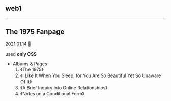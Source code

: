 ## web1
---

## The 1975 Fanpage

2021.01.14
:green_heart:

used **only CSS**

- Albums & Pages
  1. 《The 1975》
  2. 《I Like It When You Sleep, for You Are So Beautiful Yet So Unaware Of It》
  3. 《A Brief Inquiry into Online Relationships》
  4. 《Notes on a Conditional Form》

